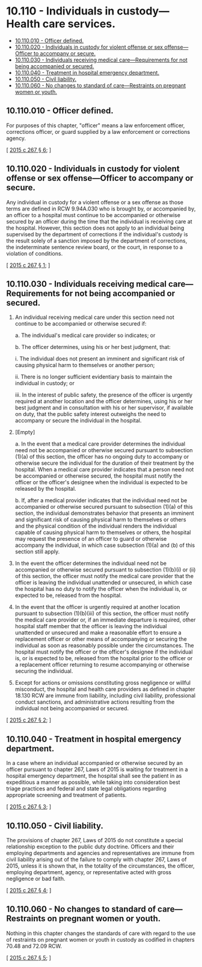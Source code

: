 # 10.110 - Individuals in custody—Health care services.
* [10.110.010 - Officer defined.](#10110010---officer-defined)
* [10.110.020 - Individuals in custody for violent offense or sex offense—Officer to accompany or secure.](#10110020---individuals-in-custody-for-violent-offense-or-sex-offenseofficer-to-accompany-or-secure)
* [10.110.030 - Individuals receiving medical care—Requirements for not being accompanied or secured.](#10110030---individuals-receiving-medical-carerequirements-for-not-being-accompanied-or-secured)
* [10.110.040 - Treatment in hospital emergency department.](#10110040---treatment-in-hospital-emergency-department)
* [10.110.050 - Civil liability.](#10110050---civil-liability)
* [10.110.060 - No changes to standard of care—Restraints on pregnant women or youth.](#10110060---no-changes-to-standard-of-carerestraints-on-pregnant-women-or-youth)
## 10.110.010 - Officer defined.
For purposes of this chapter, "officer" means a law enforcement officer, corrections officer, or guard supplied by a law enforcement or corrections agency.

\[ [2015 c 267 § 6](https://lawfilesext.leg.wa.gov/biennium/2015-16/Pdf/Bills/Session%20Laws/Senate/5593-S.SL.pdf?cite=2015%20c%20267%20§%206); \]

## 10.110.020 - Individuals in custody for violent offense or sex offense—Officer to accompany or secure.
Any individual in custody for a violent offense or a sex offense as those terms are defined in RCW 9.94A.030 who is brought by, or accompanied by, an officer to a hospital must continue to be accompanied or otherwise secured by an officer during the time that the individual is receiving care at the hospital. However, this section does not apply to an individual being supervised by the department of corrections if the individual's custody is the result solely of a sanction imposed by the department of corrections, the indeterminate sentence review board, or the court, in response to a violation of conditions.

\[ [2015 c 267 § 1](https://lawfilesext.leg.wa.gov/biennium/2015-16/Pdf/Bills/Session%20Laws/Senate/5593-S.SL.pdf?cite=2015%20c%20267%20§%201); \]

## 10.110.030 - Individuals receiving medical care—Requirements for not being accompanied or secured.
1. An individual receiving medical care under this section need not continue to be accompanied or otherwise secured if:

   a. The individual's medical care provider so indicates; or

   b. The officer determines, using his or her best judgment, that:

      i. The individual does not present an imminent and significant risk of causing physical harm to themselves or another person;

      ii. There is no longer sufficient evidentiary basis to maintain the individual in custody; or

      iii. In the interest of public safety, the presence of the officer is urgently required at another location and the officer determines, using his or her best judgment and in consultation with his or her supervisor, if available on duty, that the public safety interest outweighs the need to accompany or secure the individual in the hospital.

2. [Empty]

   a. In the event that a medical care provider determines the individual need not be accompanied or otherwise secured pursuant to subsection (1)(a) of this section, the officer has no ongoing duty to accompany or otherwise secure the individual for the duration of their treatment by the hospital. When a medical care provider indicates that a person need not be accompanied or otherwise secured, the hospital must notify the officer or the officer's designee when the individual is expected to be released by the hospital.

   b. If, after a medical provider indicates that the individual need not be accompanied or otherwise secured pursuant to subsection (1)(a) of this section, the individual demonstrates behavior that presents an imminent and significant risk of causing physical harm to themselves or others and the physical condition of the individual renders the individual capable of causing physical harm to themselves or others, the hospital may request the presence of an officer to guard or otherwise accompany the individual, in which case subsection (1)(a) and (b) of this section still apply.

3. In the event the officer determines the individual need not be accompanied or otherwise secured pursuant to subsection (1)(b)(i) or (ii) of this section, the officer must notify the medical care provider that the officer is leaving the individual unattended or unsecured, in which case the hospital has no duty to notify the officer when the individual is, or expected to be, released from the hospital.

4. In the event that the officer is urgently required at another location pursuant to subsection (1)(b)(iii) of this section, the officer must notify the medical care provider or, if an immediate departure is required, other hospital staff member that the officer is leaving the individual unattended or unsecured and make a reasonable effort to ensure a replacement officer or other means of accompanying or securing the individual as soon as reasonably possible under the circumstances. The hospital must notify the officer or the officer's designee if the individual is, or is expected to be, released from the hospital prior to the officer or a replacement officer returning to resume accompanying or otherwise securing the individual.

5. Except for actions or omissions constituting gross negligence or willful misconduct, the hospital and health care providers as defined in chapter 18.130 RCW are immune from liability, including civil liability, professional conduct sanctions, and administrative actions resulting from the individual not being accompanied or secured.

\[ [2015 c 267 § 2](https://lawfilesext.leg.wa.gov/biennium/2015-16/Pdf/Bills/Session%20Laws/Senate/5593-S.SL.pdf?cite=2015%20c%20267%20§%202); \]

## 10.110.040 - Treatment in hospital emergency department.
In a case where an individual accompanied or otherwise secured by an officer pursuant to chapter 267, Laws of 2015 is waiting for treatment in a hospital emergency department, the hospital shall see the patient in as expeditious a manner as possible, while taking into consideration best triage practices and federal and state legal obligations regarding appropriate screening and treatment of patients.

\[ [2015 c 267 § 3](https://lawfilesext.leg.wa.gov/biennium/2015-16/Pdf/Bills/Session%20Laws/Senate/5593-S.SL.pdf?cite=2015%20c%20267%20§%203); \]

## 10.110.050 - Civil liability.
The provisions of chapter 267, Laws of 2015 do not constitute a special relationship exception to the public duty doctrine. Officers and their employing departments and agencies and representatives are immune from civil liability arising out of the failure to comply with chapter 267, Laws of 2015, unless it is shown that, in the totality of the circumstances, the officer, employing department, agency, or representative acted with gross negligence or bad faith.

\[ [2015 c 267 § 4](https://lawfilesext.leg.wa.gov/biennium/2015-16/Pdf/Bills/Session%20Laws/Senate/5593-S.SL.pdf?cite=2015%20c%20267%20§%204); \]

## 10.110.060 - No changes to standard of care—Restraints on pregnant women or youth.
Nothing in this chapter changes the standards of care with regard to the use of restraints on pregnant women or youth in custody as codified in chapters 70.48 and 72.09 RCW.

\[ [2015 c 267 § 5](https://lawfilesext.leg.wa.gov/biennium/2015-16/Pdf/Bills/Session%20Laws/Senate/5593-S.SL.pdf?cite=2015%20c%20267%20§%205); \]

